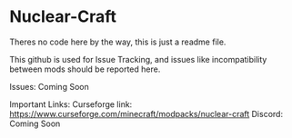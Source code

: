 # Nuclear-Craft


Theres no code here by the way, this is just a readme file.

This github is used for Issue Tracking, and issues like incompatibility between mods should be reported here. 

Issues: Coming Soon

Important Links:
Curseforge link: https://www.curseforge.com/minecraft/modpacks/nuclear-craft
Discord: Coming Soon
